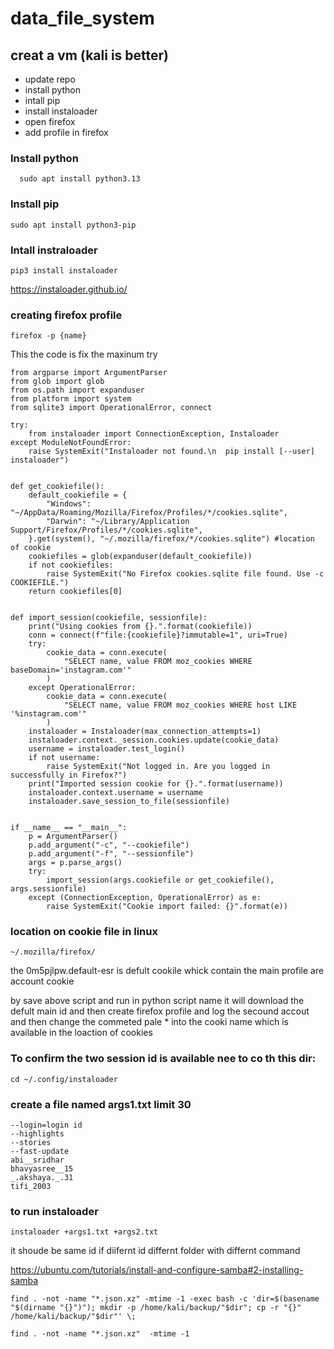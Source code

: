 # data_file_system


## creat a vm (kali is better)
  * update repo
  * install python
  * intall pip
  * install instaloader
  * open firefox
  * add profile in firefox


### Install python
  ```
    sudo apt install python3.13
  ```

### Install pip
```
sudo apt install python3-pip
```

### Intall instraloader 
```
pip3 install instaloader
```

https://instaloader.github.io/

### creating firefox profile
```
firefox -p {name}
```

This the code is fix the maxinum try
```
from argparse import ArgumentParser
from glob import glob
from os.path import expanduser
from platform import system
from sqlite3 import OperationalError, connect

try:
    from instaloader import ConnectionException, Instaloader
except ModuleNotFoundError:
    raise SystemExit("Instaloader not found.\n  pip install [--user] instaloader")


def get_cookiefile():
    default_cookiefile = {
        "Windows": "~/AppData/Roaming/Mozilla/Firefox/Profiles/*/cookies.sqlite",
        "Darwin": "~/Library/Application Support/Firefox/Profiles/*/cookies.sqlite",
    }.get(system(), "~/.mozilla/firefox/*/cookies.sqlite") #location of cookie
    cookiefiles = glob(expanduser(default_cookiefile))
    if not cookiefiles:
        raise SystemExit("No Firefox cookies.sqlite file found. Use -c COOKIEFILE.")
    return cookiefiles[0]


def import_session(cookiefile, sessionfile):
    print("Using cookies from {}.".format(cookiefile))
    conn = connect(f"file:{cookiefile}?immutable=1", uri=True)
    try:
        cookie_data = conn.execute(
            "SELECT name, value FROM moz_cookies WHERE baseDomain='instagram.com'"
        )
    except OperationalError:
        cookie_data = conn.execute(
            "SELECT name, value FROM moz_cookies WHERE host LIKE '%instagram.com'"
        )
    instaloader = Instaloader(max_connection_attempts=1)
    instaloader.context._session.cookies.update(cookie_data)
    username = instaloader.test_login()
    if not username:
        raise SystemExit("Not logged in. Are you logged in successfully in Firefox?")
    print("Imported session cookie for {}.".format(username))
    instaloader.context.username = username
    instaloader.save_session_to_file(sessionfile)


if __name__ == "__main__":
    p = ArgumentParser()
    p.add_argument("-c", "--cookiefile")
    p.add_argument("-f", "--sessionfile")
    args = p.parse_args()
    try:
        import_session(args.cookiefile or get_cookiefile(), args.sessionfile)
    except (ConnectionException, OperationalError) as e:
        raise SystemExit("Cookie import failed: {}".format(e))
```
### location on cookie file in linux
```
~/.mozilla/firefox/
```
the 0m5pjlpw.default-esr is defult cookile whick contain the main profile are account cookie

by save above script and run in python script name it will download the defult main id and then 
create firefox profile and log the secound accout and then change the commeted pale * into the cooki name which is available in the loaction of cookies  

### To confirm the two session id is available nee to co th this dir:
```
cd ~/.config/instaloader 
```

### create a file named args1.txt limit 30
```
--login=login id
--highlights
--stories
--fast-update
abi__sridhar
bhavyasree__15
_.akshaya._.31
tifi_2003
``` 

### to run instaloader
```
instaloader +args1.txt +args2.txt
```
it shoude be same id if diifernt id differnt folder with differnt command 

https://ubuntu.com/tutorials/install-and-configure-samba#2-installing-samba

```
find . -not -name "*.json.xz" -mtime -1 -exec bash -c 'dir=$(basename "$(dirname "{}")"); mkdir -p /home/kali/backup/"$dir"; cp -r "{}" /home/kali/backup/"$dir"' \;

```
```
find . -not -name "*.json.xz"  -mtime -1
```
